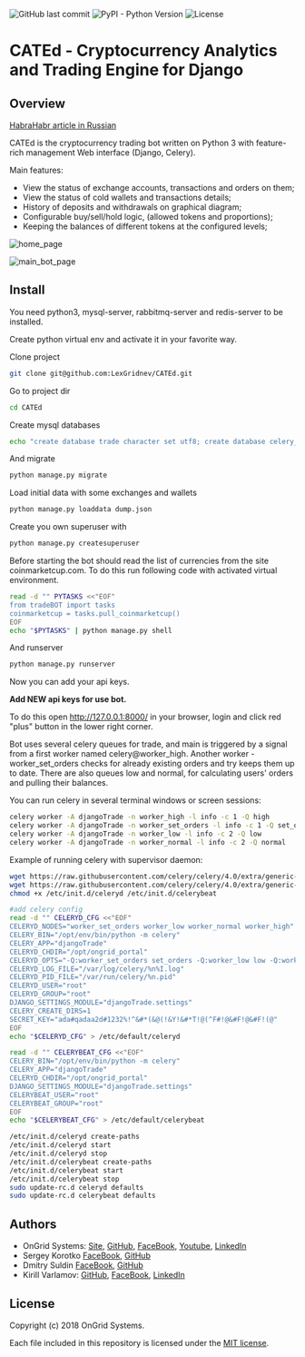 ![GitHub last commit](https://img.shields.io/github/last-commit/OnGridSystems/CATEd.svg)
![PyPI - Python Version](https://img.shields.io/pypi/pyversions/Django.svg)
![License](https://img.shields.io/github/license/mashape/apistatus.svg)


# CATEd - Cryptocurrency Analytics and Trading Engine for Django

## Overview

[HabraHabr article in Russian](https://habrahabr.ru/users/proofx/posts/)

CATEd is the cryptocurrency trading bot written on Python 3 with feature-rich management Web interface (Django, Celery).

Main features:
* View the status of exchange accounts, transactions and orders on them;
* View the status of cold wallets and transactions details;
* History of deposits and withdrawals on graphical diagram;
* Configurable buy/sell/hold logic, (allowed tokens and proportions);
* Keeping the balances of different tokens at the configured levels;

![home_page](https://github.com/LexGridnev/CATEd/blob/master/images/home_page.jpg)

![main_bot_page](https://github.com/LexGridnev/CATEd/blob/master/images/final_screen.jpg)

## Install

You need python3, mysql-server, rabbitmq-server and redis-server to be installed.

Create python virtual env and activate it in your favorite way.

Clone project
```sh
git clone git@github.com:LexGridnev/CATEd.git
```
Go to project dir
```sh
cd CATEd
```
Create mysql databases
```sh
echo "create database trade character set utf8; create database celery_result; create database portal_ticker;" | mysql -u root
```
And migrate
```sh
python manage.py migrate
```
Load initial data with some exchanges and wallets
```sh
python manage.py loaddata dump.json
```

Create you own superuser with
```sh
python manage.py createsuperuser
```
Before starting the bot should read the list of currencies from the site coinmarketcup.com. To do this run following code
with activated virtual environment.
```sh 
read -d "" PYTASKS <<"EOF"
from tradeBOT import tasks
coinmarketcup = tasks.pull_coinmarketcup()
EOF
echo "$PYTASKS" | python manage.py shell
```
And runserver
```sh 
python manage.py runserver
```
Now you can add your api keys.

**Add NEW api keys for use bot.**

To do this open http://127.0.0.1:8000/ in your browser, login and click red "plus" button in the lower right corner.

Bot uses several celery queues for trade, and main is triggered by a signal from a first worker named celery@worker_high.
Another worker - worker_set_orders checks for already existing orders and try keeps them up to date.
There are also queues low and normal, for calculating users' orders and pulling their balances. 

You can run celery in several terminal windows or screen sessions:
```sh
celery worker -A djangoTrade -n worker_high -l info -c 1 -Q high
celery worker -A djangoTrade -n worker_set_orders -l info -c 1 -Q set_orders
celery worker -A djangoTrade -n worker_low -l info -c 2 -Q low
celery worker -A djangoTrade -n worker_normal -l info -c 2 -Q normal
```

Example of running celery with supervisor daemon:

```sh
wget https://raw.githubusercontent.com/celery/celery/4.0/extra/generic-init.d/celeryd -O /etc/init.d/celeryd
wget https://raw.githubusercontent.com/celery/celery/4.0/extra/generic-init.d/celerybeat -O /etc/init.d/celerybeat
chmod +x /etc/init.d/celeryd /etc/init.d/celerybeat

#add celery config
read -d "" CELERYD_CFG <<"EOF"
CELERYD_NODES="worker_set_orders worker_low worker_normal worker_high"
CELERY_BIN="/opt/env/bin/python -m celery"
CELERY_APP="djangoTrade"
CELERYD_CHDIR="/opt/ongrid_portal"
CELERYD_OPTS="-Q:worker_set_orders set_orders -Q:worker_low low -Q:worker_normal normal -Q:worker_high high -c:worker_set_orders 1 -c:worker_low 3 -c:worker_normal 3 -c:worker_high 1"
CELERYD_LOG_FILE="/var/log/celery/%n%I.log"
CELERYD_PID_FILE="/var/run/celery/%n.pid"
CELERYD_USER="root"
CELERYD_GROUP="root"
DJANGO_SETTINGS_MODULE="djangoTrade.settings"
CELERY_CREATE_DIRS=1
SECRET_KEY="ada#qadaa2d#1232%!^&#*(&@(!&Y!&#*T!@(^F#!@&#F!@&#F!(@"
EOF
echo "$CELERYD_CFG" > /etc/default/celeryd

read -d "" CELERYBEAT_CFG <<"EOF"
CELERY_BIN="/opt/env/bin/python -m celery"
CELERY_APP="djangoTrade"
CELERYD_CHDIR="/opt/ongrid_portal"
DJANGO_SETTINGS_MODULE="djangoTrade.settings"
CELERYBEAT_USER="root"
CELERYBEAT_GROUP="root"
EOF
echo "$CELERYBEAT_CFG" > /etc/default/celerybeat

/etc/init.d/celeryd create-paths
/etc/init.d/celeryd start
/etc/init.d/celeryd stop
/etc/init.d/celerybeat create-paths
/etc/init.d/celerybeat start
/etc/init.d/celerybeat stop
sudo update-rc.d celeryd defaults
sudo update-rc.d celerybeat defaults
```

## Authors
* OnGrid Systems: [Site](https://ongrid.pro), [GitHub](https://github.com/OnGridSystems/), [FaceBook](https://www.facebook.com/ongrid.pro/), [Youtube](https://www.youtube.com/channel/UCT8s-f1FInO6ivn_dp-W34g), [LinkedIn](https://www.linkedin.com/company/ongridpro/)
* Sergey Korotko [FaceBook](https://www.facebook.com/s.korotko), [GitHub](https://github.com/achievement008)
* Dmitry Suldin [FaceBook](https://www.facebook.com/novator.klin), [GitHub](https://github.com/Klyaus)
* Kirill Varlamov: [GitHub](https://github.com/ongrid/), [FaceBook](https://www.facebook.com/kirill.varlamov.12), [LinkedIn](https://www.linkedin.com/in/kvarlamo/)

## License

Copyright (c) 2018 OnGrid Systems.

Each file included in this repository is licensed under the [MIT license](LICENSE).
